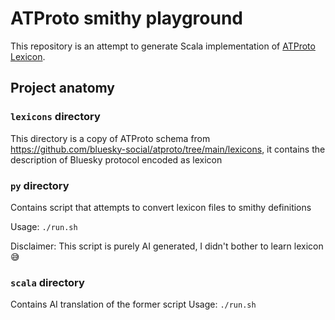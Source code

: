 # ATProto smithy playground 

This repository is an attempt to generate Scala implementation of [ATProto Lexicon](https://atproto.blue/en/latest/atproto_lexicon).

## Project anatomy

### `lexicons` directory

This directory is a copy of ATProto schema from https://github.com/bluesky-social/atproto/tree/main/lexicons, it contains the description of Bluesky protocol encoded as lexicon

### `py` directory

Contains script that attempts to convert lexicon files to smithy definitions

Usage: `./run.sh`

Disclaimer: This script is purely AI generated, I didn't bother to learn lexicon 😅

### `scala` directory

Contains AI translation of the former script
Usage: `./run.sh`
